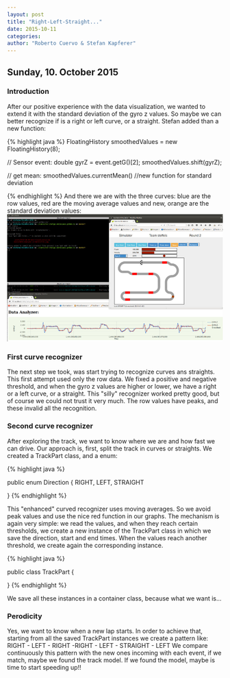 ```yaml
---
layout: post
title: "Right-Left-Straight..."
date: 2015-10-11
categories:
author: "Roberto Cuervo & Stefan Kapferer"
---
```

## Sunday, 10. October 2015

### Introduction
After our positive experience with the data visualization, we wanted to extend it with the standard deviation of the gyro z values. So maybe we can better recognize if is a right or left curve, or a straight. Stefan added than a new function:

{% highlight java %}
FloatingHistory smoothedValues = new FloatingHistory(8);

// Sensor event:
double gyrZ = event.getG()[2];
smoothedValues.shift(gyrZ);

// get mean:
smoothedValues.currentMean()
//new function for standard deviation


{% endhighlight %}
And there we are with the three curves: blue are the row values, red are the moving average values and new, orange are the standard deviation values:
![Data Analyzer - standard deviation data](/media/data-analyzer_screenshot-02.jpg "Data Analyzer - standard deviation")

### First curve recognizer
The next step we took, was start trying to recognize curves ans straights. This first attempt used only the row data. We fixed a positive and negative threshold, and when the gyro z values are higher or lower, we have a right or a left curve, or a straight. 
This "silly" recognizer worked pretty good, but of course we could not trust it very much. The row values have peaks, and these invalid all the recognition. 

### Second curve recognizer
After exploring the track, we want to know where we are and how fast we can drive. Our approach is, first, split the track in curves or straights. We created a TrackPart class, and a enum:

{% highlight java %}

public enum Direction {
	RIGHT, LEFT, STRAIGHT

}
{% endhighlight %}

This "enhanced" curved recognizer uses moving averages. So we avoid peak values and use the nice red function in our graphs. 
The mechanism is again very simple: we read the values, and when they reach certain thresholds, we create a new instance of the TrackPart class in which we save the direction, start and end times. When the values reach another threshold, we create again the corresponding instance.

{% highlight java %}

public class TrackPart {
	
}
{% endhighlight %}


We save all these instances in a container class, because what we want is...

### Perodicity
Yes, we want to know when a new lap starts. In order to achieve that, starting from all the saved TrackPart instances we create a pattern like: RIGHT - LEFT - RIGHT -RIGHT - LEFT - STRAIGHT - LEFT
We compare continuously this pattern with the new ones incoming with each event, if we match, maybe we found the track model. If we found the model, maybe is time to start speeding up!!   



